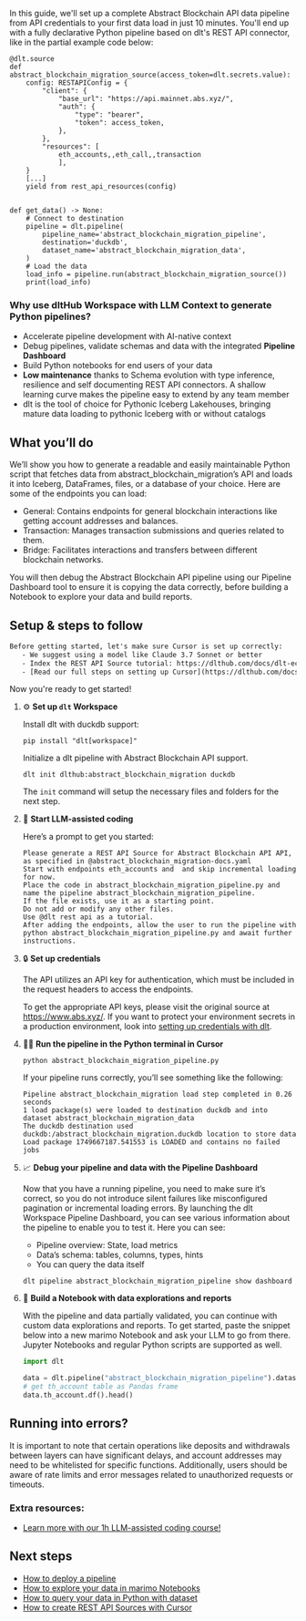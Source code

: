 In this guide, we'll set up a complete Abstract Blockchain API data pipeline from API credentials to your first data load in just 10 minutes. You'll end up with a fully declarative Python pipeline based on dlt's REST API connector, like in the partial example code below:

```python-outcome
@dlt.source
def abstract_blockchain_migration_source(access_token=dlt.secrets.value):
    config: RESTAPIConfig = {
        "client": {
            "base_url": "https://api.mainnet.abs.xyz/",
            "auth": {
                "type": "bearer",
                "token": access_token,
            },
        },
        "resources": [
            eth_accounts,,eth_call,,transaction
            ],
    }
    [...]
    yield from rest_api_resources(config)


def get_data() -> None:
    # Connect to destination
    pipeline = dlt.pipeline(
        pipeline_name='abstract_blockchain_migration_pipeline',
        destination='duckdb',
        dataset_name='abstract_blockchain_migration_data', 
    )
    # Load the data
    load_info = pipeline.run(abstract_blockchain_migration_source())
    print(load_info) 
```

### Why use dltHub Workspace with LLM Context to generate Python pipelines?

- Accelerate pipeline development with AI-native context
- Debug pipelines, validate schemas and data with the integrated **Pipeline Dashboard**
- Build Python notebooks for end users of your data
- **Low maintenance** thanks to Schema evolution with type inference, resilience and self documenting REST API connectors. A shallow learning curve makes the pipeline easy to extend by any team member
- dlt is the tool of choice for Pythonic Iceberg Lakehouses, bringing mature data loading to pythonic Iceberg with or without catalogs

## What you’ll do

We’ll show you how to generate a readable and easily maintainable Python script that fetches data from abstract_blockchain_migration’s API and loads it into Iceberg, DataFrames, files, or a database of your choice. Here are some of the endpoints you can load:

- General: Contains endpoints for general blockchain interactions like getting account addresses and balances.
- Transaction: Manages transaction submissions and queries related to them.
- Bridge: Facilitates interactions and transfers between different blockchain networks.

You will then debug the Abstract Blockchain API pipeline using our Pipeline Dashboard tool to ensure it is copying the data correctly, before building a Notebook to explore your data and build reports.

## Setup & steps to follow

```default
Before getting started, let's make sure Cursor is set up correctly:
   - We suggest using a model like Claude 3.7 Sonnet or better
   - Index the REST API Source tutorial: https://dlthub.com/docs/dlt-ecosystem/verified-sources/rest_api/ and add it to context as **@dlt rest api**
   - [Read our full steps on setting up Cursor](https://dlthub.com/docs/dlt-ecosystem/llm-tooling/cursor-restapi#23-configuring-cursor-with-documentation)
```

Now you're ready to get started!

1. ⚙️ **Set up `dlt` Workspace**
    
    Install dlt with duckdb support:
    ```shell
    pip install "dlt[workspace]"
    ```

    Initialize a dlt pipeline with Abstract Blockchain API support.
    ```shell
    dlt init dlthub:abstract_blockchain_migration duckdb
    ```

    The `init` command will setup the necessary files and folders for the next step.
    
2. 🤠 **Start LLM-assisted coding**
    
    Here’s a prompt to get you started:
    
    ```prompt
    Please generate a REST API Source for Abstract Blockchain API API, as specified in @abstract_blockchain_migration-docs.yaml 
    Start with endpoints eth_accounts and  and skip incremental loading for now. 
    Place the code in abstract_blockchain_migration_pipeline.py and name the pipeline abstract_blockchain_migration_pipeline. 
    If the file exists, use it as a starting point. 
    Do not add or modify any other files. 
    Use @dlt rest api as a tutorial. 
    After adding the endpoints, allow the user to run the pipeline with python abstract_blockchain_migration_pipeline.py and await further instructions.
    ```

    
3. 🔒 **Set up credentials** 
    
    The API utilizes an API key for authentication, which must be included in the request headers to access the endpoints.
    
    To get the appropriate API keys, please visit the original source at https://www.abs.xyz/.
    If you want to protect your environment secrets in a production environment, look into [setting up credentials with dlt](https://dlthub.com/docs/walkthroughs/add_credentials).
    
4. 🏃‍♀️ **Run the pipeline in the Python terminal in Cursor**
    
    ```shell
    python abstract_blockchain_migration_pipeline.py
    ```
    
    If your pipeline runs correctly, you’ll see something like the following:
    
    ```shell
    Pipeline abstract_blockchain_migration load step completed in 0.26 seconds
    1 load package(s) were loaded to destination duckdb and into dataset abstract_blockchain_migration_data
    The duckdb destination used duckdb:/abstract_blockchain_migration.duckdb location to store data
    Load package 1749667187.541553 is LOADED and contains no failed jobs
    ```
    
5. 📈 **Debug your pipeline and data with the Pipeline Dashboard**

    Now that you have a running pipeline, you need to make sure it’s correct, so you do not introduce silent failures like misconfigured pagination or incremental loading errors. By launching the dlt Workspace Pipeline Dashboard, you can see various information about the pipeline to enable you to test it. Here you can see:
    - Pipeline overview: State, load metrics
    - Data’s schema: tables, columns, types, hints
    - You can query the data itself
    
    ```shell
    dlt pipeline abstract_blockchain_migration_pipeline show dashboard
    ```
    
6. 🐍 **Build a Notebook with data explorations and reports**

    With the pipeline and data partially validated, you can continue with custom data explorations and reports. To get started, paste the snippet below into a new marimo Notebook and ask your LLM to go from there. Jupyter Notebooks and regular Python scripts are supported as well.

    
    ```python
    import dlt

   data = dlt.pipeline("abstract_blockchain_migration_pipeline").dataset()
   # get th_account table as Pandas frame
   data.th_account.df().head()
    ```

## Running into errors?

It is important to note that certain operations like deposits and withdrawals between layers can have significant delays, and account addresses may need to be whitelisted for specific functions. Additionally, users should be aware of rate limits and error messages related to unauthorized requests or timeouts.

### Extra resources:

- [Learn more with our 1h LLM-assisted coding course!](https://www.youtube.com/watch?v=GGid70rnJuM)

## Next steps

- [How to deploy a pipeline](https://dlthub.com/docs/walkthroughs/deploy-a-pipeline)
- [How to explore your data in marimo Notebooks](https://dlthub.com/docs/general-usage/dataset-access/marimo)
- [How to query your data in Python with dataset](https://dlthub.com/docs/general-usage/dataset-access/dataset)
- [How to create REST API Sources with Cursor](https://dlthub.com/docs/dlt-ecosystem/llm-tooling/cursor-restapi)
